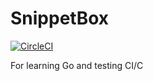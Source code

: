 # SnippetBox

[![CircleCI](https://circleci.com/gh/dangnm2/snippetbox/tree/master.svg?style=svg)](https://circleci.com/gh/dangnm2/snippetbox/tree/master)

For learning Go and testing CI/C
